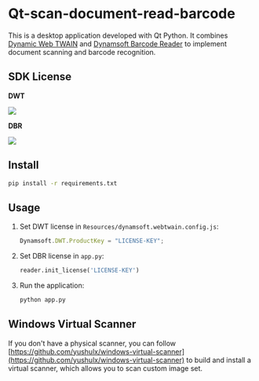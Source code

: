 # Qt-scan-document-read-barcode
This is a desktop application developed with Qt Python. It combines [Dynamic Web TWAIN](https://www.dynamsoft.com/web-twain/docs/info/api/?ver=latest) and [Dynamsoft Barcode Reader](https://www.dynamsoft.com/barcode-reader/programming/python/user-guide.html?ver=latest) to implement document scanning and barcode recognition.

## SDK License

**DWT**

[![](https://img.shields.io/badge/Get-30--day%20FREE%20Trial%20License-blue)](https://www.dynamsoft.com/customer/license/trialLicense/?product=dwt)

**DBR**

[![](https://img.shields.io/badge/Get-30--day%20FREE%20Trial%20License-blue)](https://www.dynamsoft.com/customer/license/trialLicense/?product=dbr)

## Install

```bash
pip install -r requirements.txt
```

## Usage
1. Set DWT license in `Resources/dynamsoft.webtwain.config.js`:

    ```js
    Dynamsoft.DWT.ProductKey = "LICENSE-KEY";
    ```

2. Set DBR license in `app.py`:

    ```python
    reader.init_license('LICENSE-KEY')
    ```

3. Run the application:    

    ```bash
    python app.py
    ```  

## Windows Virtual Scanner
If you don't have a physical scanner, you can follow [https://github.com/yushulx/windows-virtual-scanner](https://github.com/yushulx/windows-virtual-scanner) to build and install a virtual scanner, which allows you to scan custom image set.